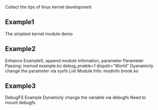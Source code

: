 Collect the tips of linux kernel development

## Example1
The simplest kernel module demo

## Example2
Enhance Example0, append module infomation, parameter 
Parameter Passing: insmod example.ko debug_enable=1 dispstr="World"
Dyanamicly change the parameter via sysfs
List Module Info: modinfo brook.ko

## Example3
DebugFS Example
Dynamicly change the variable via debugfs
Need to mount debugfs
